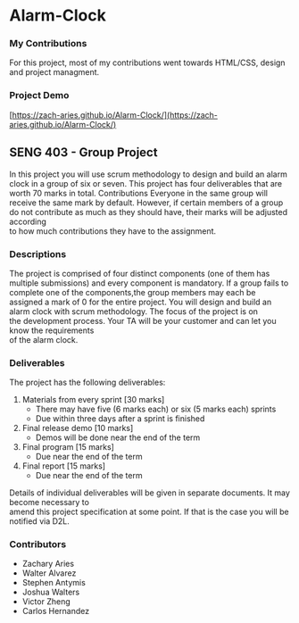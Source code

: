 # Alarm-Clock
### My Contributions
For this project, most of my contributions went towards HTML/CSS, design and project managment.
### Project Demo
[https://zach-aries.github.io/Alarm-Clock/](https://zach-aries.github.io/Alarm-Clock/)

## SENG 403 - Group Project
In	this	project	you	will	use	scrum	methodology	to	design	and	build	an alarm	clock in	a	group	of	six	
or	seven. This	project	has	four	deliverables that	are	worth	70	marks	in	total.
Contributions
Everyone	in	the	same	group	will	receive	the	same	mark	by	default.	However,	if	certain	members	
of	a	group	do	not	contribute	as	much	as	they	should	have,	their	marks	will	be	adjusted	according	
to	how	much	contributions	they	have	to	the	assignment.

### Descriptions
The project is comprised of four distinct components	(one	of	them	has	multiple	submissions)	and
every component is mandatory. If a group fails to complete one of the components,the group
members may each be assigned a mark of 0 for the entire project.
You	will	design	and	build	an	alarm	clock	with	scrum	methodology.	The	focus	of	the	project	is	on	
the	development	process.	Your	TA	will	be	your	customer	and	can	let	you	know	the	requirements	
of	the	alarm	clock.

### Deliverables
The	project	has	the	following	deliverables:
1. Materials	from	every	sprint	[30	marks]
    - There	may	have	five	(6	marks	each)	or	six	(5	marks	each)	sprints
    - Due	within	three	days	after	a	sprint	is	finished
2. Final	release	demo	[10 marks]
    - Demos will	be	done	near	the	end	of	the	term
3. Final	program	[15 marks]
    - Due	near	the	end	of	the	term
4. Final	report	[15 marks]
    - Due	near	the	end	of	the	term
  
Details	of	individual	deliverables	will	be	given	in	separate	documents.	It	may	become	necessary	to	
amend	this	project	specification	at	some	point.	If	that	is	the	case	you	will	be	notified	via	D2L.

### Contributors
  - Zachary Aries 
  - Walter Alvarez 
  - Stephen Antymis 
  - Joshua Walters 
  - Victor Zheng 
  - Carlos Hernandez

